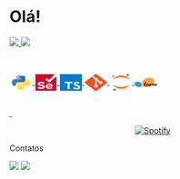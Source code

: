 # Olá!

<div align="center" style='display:flex'>
            <a href="https://github.com/thimowthy">
            <img height="150em" src="https://github-readme-stats-thimowthys-projects.vercel.app/api?username=thimowthy&show_icons=true&theme=dark&include_all_commits=true&count_private=true"/>
            <img height="150em" src="https://github-readme-stats-thimowthys-projects.vercel.app/api/top-langs/?username=thimowthy&layout=compact&langs_count=7&theme=dark&count_private=true&exclude_repo=portfolio-DataScience"/>
</div>

##

<div style="display: inline_block">
            <br>
            <img align="center" alt="Python" height="30" width="40" src="https://raw.githubusercontent.com/devicons/devicon/master/icons/python/python-original.svg">
            <img align="center" alt="Selenium" height="30" width="40" src="https://github.com/devicons/devicon/blob/master/icons/selenium/selenium-original.svg">
            <img align="center" alt="TypeScript" height="30" width="40" src="https://github.com/devicons/devicon/blob/master/icons/typescript/typescript-original.svg">
            <img align="center" alt="Git" height="30" width="40" src="https://github.com/devicons/devicon/blob/master/icons/git/git-original.svg"> 
            <img align="center" alt="Jupyter Notebook" height="30" width="40" src="https://github.com/devicons/devicon/blob/master/icons/jupyter/jupyter-original.svg">
            <img align="center" alt="Scikit Learn" height="30" width="40" src="https://github.com/devicons/devicon/blob/master/icons/scikitlearn/scikitlearn-original.svg">
</div>
  
##
&nbsp;<div align="center">
            [![Spotify](https://novatorem-thimowthys-projects.vercel.app/api/spotify)](https://open.spotify.com/user/21oro5tak3wo7l72cbrinjetq)
</div>

<div> 
            <p> Contatos </p>
            <a href = "mailto:dannilo.souz@gmail.com"><img src="https://img.shields.io/badge/-Gmail-%23333?style=for-the-badge&logo=gmail&logoColor=white" target="_blank"></a>
            <a href="https://www.linkedin.com/in/dannilo-costa-821476263/" target="_blank"><img src="https://img.shields.io/badge/-LinkedIn-%230077B5?style=for-the-badge&logo=linkedin&logoColor=white" target="_blank"></a>
</div>
  
